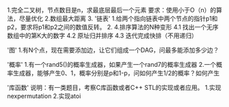 1.完全二叉树，节点数目是n，求最底层最后一个元素
要求：使用小于O（n）的算法，尽量优化
2.数组最大距离
3.
'链表'
1.给两个指向链表中两个节点的指针p1和p2，要求将p1和p2之间的数值反转。
2.
4.排序算法的N种变形
4.1 找出一个无序数组中的第K大的数字
4.2 原址归并排序
4.3 迭代完成快排（不用递归）

'图'
1.有N个点，现在需要添加边，让它们组成一个DAG，问最多能添加多少边？

'概率'
1.有一个rand5()的概率生成器，如果产生一个rand7的概率生成器
2.一个概率生成器，能够产生0、1，概率分别是p和1-p，问如何产生1/2的概率？如何产生

'库函数'
说明：有一类题目，考察C库函数或者C++ STL的实现或者应用。
1.实现nexpermutation
2.实现atoi

